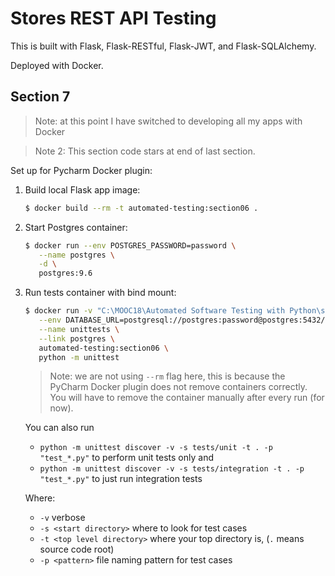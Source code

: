 # Stores REST API Testing

This is built with Flask, Flask-RESTful, Flask-JWT, and Flask-SQLAlchemy.

Deployed with Docker.

## Section 7

> Note: at this point I have switched to developing all my apps with Docker

> Note 2: This section code stars at end of last section.

Set up for Pycharm Docker plugin:

1. Build local Flask app image:

    ```bash
    $ docker build --rm -t automated-testing:section06 .
    ```
2. Start Postgres container:

    ```bash
    $ docker run --env POSTGRES_PASSWORD=password \
       --name postgres \
       -d \
       postgres:9.6 
    ```
3. Run tests container with bind mount:

    ```bash
    $ docker run -v "C:\MOOC18\Automated Software Testing with Python\section6\code:/code" \
       --env DATABASE_URL=postgresql://postgres:password@postgres:5432/ \
       --name unittests \
       --link postgres \
       automated-testing:section06 \
       python -m unittest
    ```
    
    > Note: we are not using `--rm` flag here, this is because the PyCharm Docker plugin does not remove containers correctly.
    You will have to remove the container manually after every run (for now).
    
    You can also run
    
    - `python -m unittest discover -v -s tests/unit -t . -p "test_*.py"` to perform unit tests only and
    - `python -m unittest discover -v -s tests/integration -t . -p "test_*.py"` to just run integration tests
    
    Where:
    
    - `-v` verbose
    - `-s <start directory>` where to look for test cases
    - `-t <top level directory>` where your top directory is, (`.` means source code root)
    - `-p <pattern>` file naming pattern for test cases
    
    